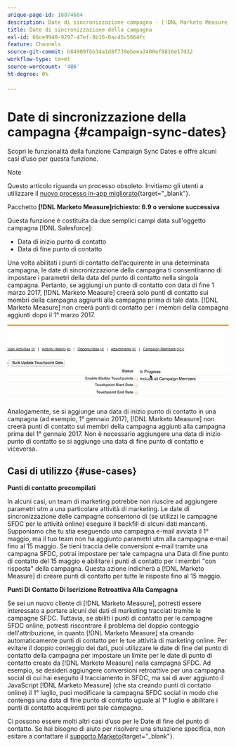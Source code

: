 ```yaml
---
unique-page-id: 18874684
description: Date di sincronizzazione campagna - [!DNL Marketo Measure]
title: Date di sincronizzazione della campagna
exl-id: 66ce9948-9297-47ef-8b16-0ac45c5664fc
feature: Channels
source-git-commit: b84909fbb34a1d8f739ebeea3400ef8816e17d32
workflow-type: tm+mt
source-wordcount: '486'
ht-degree: 0%

---
```


# Date di sincronizzazione della campagna {#campaign-sync-dates}

Scopri le funzionalità della funzione Campaign Sync Dates e offre alcuni casi d’uso per questa funzione.

>[!NOTE]
>
>Questo articolo riguarda un processo obsoleto. Invitiamo gli utenti a utilizzare il [nuovo processo in-app migliorato](/help/channel-tracking-and-setup/offline-channels/custom-campaign-sync.md){target="_blank"}.

Pacchetto **[!DNL Marketo Measure]richiesto: 6.9 o versione successiva**

Questa funzione è costituita da due semplici campi data sull&#39;oggetto campagna [!DNL Salesforce]:

* Data di inizio punto di contatto
* Data di fine punto di contatto

Una volta abilitati i punti di contatto dell’acquirente in una determinata campagna, le date di sincronizzazione della campagna ti consentiranno di impostare i parametri della data del punto di contatto nella singola campagna. Pertanto, se aggiungi un punto di contatto con data di fine 1 marzo 2017, [!DNL Marketo Measure] creerà solo punti di contatto sui membri della campagna aggiunti alla campagna prima di tale data. [!DNL Marketo Measure] non creerà punti di contatto per i membri della campagna aggiunti dopo il 1° marzo 2017.

![](assets/1.gif)

Analogamente, se si aggiunge una data di inizio punto di contatto in una campagna (ad esempio, 1° gennaio 2017), [!DNL Marketo Measure] non creerà punti di contatto sui membri della campagna aggiunti alla campagna prima del 1° gennaio 2017. Non è necessario aggiungere una data di inizio punto di contatto se si aggiunge una data di fine punto di contatto e viceversa.

## Casi di utilizzo {#use-cases}

**Punti di contatto precompilati**

In alcuni casi, un team di marketing potrebbe non riuscire ad aggiungere parametri utm a una particolare attività di marketing. Le date di sincronizzazione delle campagne consentono di (se utilizzi le campagne SFDC per le attività online) eseguire il backfill di alcuni dati mancanti. Supponiamo che tu stia eseguendo una campagna e-mail avviata il 1° maggio, ma il tuo team non ha aggiunto parametri utm alla campagna e-mail fino al 15 maggio. Se tieni traccia delle conversioni e-mail tramite una campagna SFDC, potrai impostare per tale campagna una Data di fine punto di contatto del 15 maggio e abilitare i punti di contatto per i membri &quot;con risposta&quot; della campagna. Questa azione indicherà a [!DNL Marketo Measure] di creare punti di contatto per tutte le risposte fino al 15 maggio.

**Punti Di Contatto Di Iscrizione Retroattiva Alla Campagna**

Se sei un nuovo cliente di [!DNL Marketo Measure], potresti essere interessato a portare alcuni dei dati di marketing tracciati tramite le campagne SFDC. Tuttavia, se abiliti i punti di contatto per le campagne SFDC online, potresti riscontrare il problema del doppio conteggio dell&#39;attribuzione, in quanto [!DNL Marketo Measure] sta creando automaticamente punti di contatto per le tue attività di marketing online. Per evitare il doppio conteggio dei dati, puoi utilizzare le date di fine del punto di contatto della campagna per impostare un limite per le date di punto di contatto create da [!DNL Marketo Measure] nella campagna SFDC. Ad esempio, se desideri aggiungere conversioni retroattive per una campagna social di cui hai eseguito il tracciamento in SFDC, ma sai di aver aggiunto il JavaScript [!DNL Marketo Measure] (che sta creando punti di contatto online) il 1° luglio, puoi modificare la campagna SFDC social in modo che contenga una data di fine punto di contatto uguale al 1° luglio e abilitare i punti di contatto acquirenti per tale campagna.

Ci possono essere molti altri casi d’uso per le Date di fine del punto di contatto. Se hai bisogno di aiuto per risolvere una situazione specifica, non esitare a contattare il [supporto Marketo](https://nation.marketo.com/t5/support/ct-p/Support){target="_blank"}.
